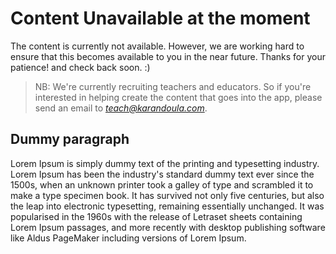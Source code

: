 # Content Unavailable at the moment

The content is currently not available. However, we are working hard to ensure that this becomes available to you in the near future. Thanks for your patience! and check back soon. :)

>  NB: We're currently recruiting teachers and educators. So if you're interested in helping create the content that goes into the app, please send an email to _*teach@karandoula.com*_. 

## Dummy paragraph

Lorem Ipsum is simply dummy text of the printing and typesetting industry. Lorem Ipsum has been the industry's standard dummy text ever since the 1500s, when an unknown printer took a galley of type and scrambled it to make a type specimen book. It has survived not only five centuries, but also the leap into electronic typesetting, remaining essentially unchanged. It was popularised in the 1960s with the release of Letraset sheets containing Lorem Ipsum passages, and more recently with desktop publishing software like Aldus PageMaker including versions of Lorem Ipsum. 

